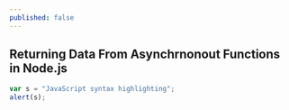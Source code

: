 ```yaml
---
published: false
---
```


## Returning Data From Asynchrnonout Functions in Node.js

```javascript
var s = "JavaScript syntax highlighting";
alert(s);
```